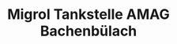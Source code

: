 ---
title: "Migrol Tankstelle AMAG Bachenbülach"
url: /bachenbuelach/migrol-tankstelle-amag-bachenbuelach/
shop: Allgemein
---
